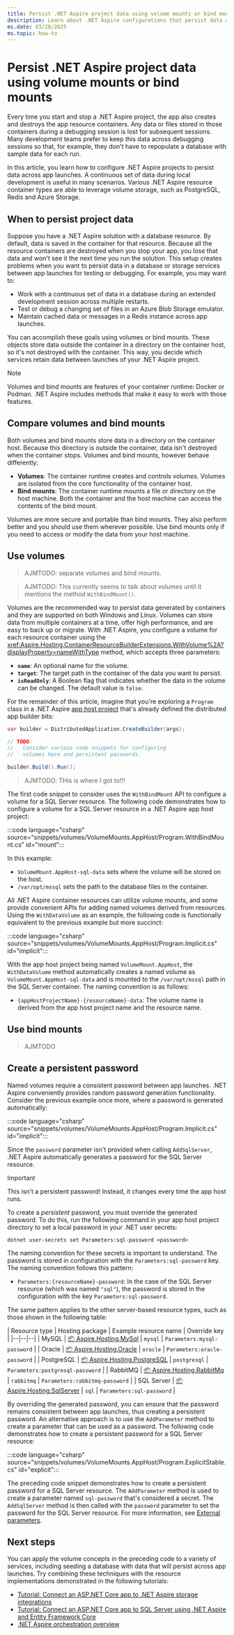 ```yaml
---
title: Persist .NET Aspire project data using volume mounts or bind mounts
description: Learn about .NET Aspire configurations that persist data across restarts by using volume mounts and bind mounts in containers.
ms.date: 03/28/2025
ms.topic: how-to
---
```


# Persist .NET Aspire project data using volume mounts or bind mounts

Every time you start and stop a .NET Aspire project, the app also creates and destroys the app resource containers. Any data or files stored in those containers during a debugging session is lost for subsequent sessions. Many development teams prefer to keep this data across debugging sessions so that, for example, they don't have to repopulate a database with sample data for each run.

In this article, you learn how to configure .NET Aspire projects to persist data across app launches. A continuous set of data during local development is useful in many scenarios. Various .NET Aspire resource container types are able to leverage volume storage, such as PostgreSQL, Redis and Azure Storage.

## When to persist project data

Suppose you have a .NET Aspire solution with a database resource. By default, data is saved in the container for that resource. Because all the resource containers are destroyed when you stop your app, you lose that data and won't see it the next time you run the solution. This setup creates problems when you want to persist data in a database or storage services between app launches for testing or debugging. For example, you may want to:

- Work with a continuous set of data in a database during an extended development session across multiple restarts.
- Test or debug a changing set of files in an Azure Blob Storage emulator.
- Maintain cached data or messages in a Redis instance across app launches.

You can accomplish these goals using volumes or bind mounts. These objects store data outside the container in a directory on the container host, so it's not destroyed with the container. This way, you decide which services retain data between launches of your .NET Aspire project.

> [!NOTE]
> Volumes and bind mounts are features of your container runtime: Docker or Podman. .NET Aspire includes methods that make it easy to work with those features.

## Compare volumes and bind mounts

Both volumes and bind mounts store data in a directory on the container host. Because this directory is outside the container, data isn't destroyed when the container stops. Volumes and bind mounts, however behave differently:

- **Volumes**: The container runtime creates and controls volumes. Volumes are isolated from the core functionality of the container host.
- **Bind mounts**: The container runtime mounts a file or directory on the host machine. Both the container and the host machine can access the contents of the bind mount.

Volumes are more secure and portable than bind mounts. They also perform better and you should use them wherever possible. Use bind mounts only if you need to access or modify the data from your host machine.

## Use volumes

> AJMTODO: separate volumes and bind mounts.

> AJMTODO: This currently seems to talk about volumes until it mentions the method `WithBindMount()`.



Volumes are the recommended way to persist data generated by containers and they are supported on both Windows and Linux. Volumes can store data from multiple containers at a time, offer high performance, and are easy to back up or migrate. With .NET Aspire, you configure a volume for each resource container using the <xref:Aspire.Hosting.ContainerResourceBuilderExtensions.WithVolume%2A?displayProperty=nameWithType> method, which accepts three parameters:

- **`name`**: An optional name for the volume.
- **`target`**: The target path in the container of the data you want to persist.
- **`isReadOnly`**: A Boolean flag that indicates whether the data in the volume can be changed. The default value is `false`.

For the remainder of this article, imagine that you're exploring a `Program` class in a .NET Aspire [app host project](app-host-overview.md) that's already defined the distributed app builder bits:

```csharp
var builder = DistributedApplication.CreateBuilder(args);

// TODO:
//   Consider various code snippets for configuring 
//   volumes here and persistent passwords.

builder.Build().Run();
```

>AJMTODO: THis is where I got to!!!

The first code snippet to consider uses the `WithBindMount` API to configure a volume for a SQL Server resource. The following code demonstrates how to configure a volume for a SQL Server resource in a .NET Aspire app host project:

:::code language="csharp" source="snippets/volumes/VolumeMounts.AppHost/Program.WithBindMount.cs" id="mount":::

In this example:

- `VolumeMount.AppHost-sql-data` sets where the volume will be stored on the host.
- `/var/opt/mssql` sets the path to the database files in the container.

All .NET Aspire container resources can utilize volume mounts, and some provide convenient APIs for adding named volumes derived from resources. Using the `WithDataVolume` as an example, the following code is functionally equivalent to the previous example but more succinct:

:::code language="csharp" source="snippets/volumes/VolumeMounts.AppHost/Program.Implicit.cs" id="implicit":::

With the app host project being named `VolumeMount.AppHost`, the `WithDataVolume` method automatically creates a named volume as `VolumeMount.AppHost-sql-data` and is mounted to the `/var/opt/mssql` path in the SQL Server container. The naming convention is as follows:

- `{appHostProjectName}-{resourceName}-data`: The volume name is derived from the app host project name and the resource name.

## Use bind mounts

> AJMTODO

## Create a persistent password

Named volumes require a consistent password between app launches. .NET Aspire conveniently provides random password generation functionality. Consider the previous example once more, where a password is generated automatically:

:::code language="csharp" source="snippets/volumes/VolumeMounts.AppHost/Program.Implicit.cs" id="implicit":::

Since the `password` parameter isn't provided when calling `AddSqlServer`, .NET Aspire automatically generates a password for the SQL Server resource.

> [!IMPORTANT]
> This isn't a persistent password! Instead, it changes every time the app host runs.

To create a _persistent_ password, you must override the generated password. To do this, run the following command in your app host project directory to set a local password in your .NET user secrets:

```dotnetcli
dotnet user-secrets set Parameters:sql-password <password>
```

The naming convention for these secrets is important to understand. The password is stored in configuration with the `Parameters:sql-password` key. The naming convention follows this pattern:

- `Parameters:{resourceName}-password`: In the case of the SQL Server resource (which was named `"sql"`), the password is stored in the configuration with the key `Parameters:sql-password`.

The same pattern applies to the other server-based resource types, such as those shown in the following table:

| Resource type | Hosting package | Example resource name | Override key |
|--|--|--|
| MySQL | [📦 Aspire.Hosting.MySql](https://www.nuget.org/packages/Aspire.Hosting.MySql) | `mysql` | `Parameters:mysql-password` |
| Oracle | [📦 Aspire.Hosting.Oracle](https://www.nuget.org/packages/Aspire.Hosting.Oracle) | `oracle` | `Parameters:oracle-password` |
| PostgreSQL | [📦 Aspire.Hosting.PostgreSQL](https://www.nuget.org/packages/Aspire.Hosting.PostgreSQL) | `postgresql` | `Parameters:postgresql-password` |
| RabbitMQ | [📦 Aspire.Hosting.RabbitMq](https://www.nuget.org/packages/Aspire.Hosting.RabbitMq) | `rabbitmq` | `Parameters:rabbitmq-password` |
| SQL Server | [📦 Aspire.Hosting.SqlServer](https://www.nuget.org/packages/Aspire.Hosting.SqlServer) | `sql` | `Parameters:sql-password` |

By overriding the generated password, you can ensure that the password remains consistent between app launches, thus creating a persistent password. An alternative approach is to use the `AddParameter` method to create a parameter that can be used as a password. The following code demonstrates how to create a persistent password for a SQL Server resource:

:::code language="csharp" source="snippets/volumes/VolumeMounts.AppHost/Program.ExplicitStable.cs" id="explicit":::

The preceding code snippet demonstrates how to create a persistent password for a SQL Server resource. The `AddParameter` method is used to create a parameter named `sql-password` that's considered a secret. The `AddSqlServer` method is then called with the `password` parameter to set the password for the SQL Server resource. For more information, see [External parameters](external-parameters.md).

## Next steps

You can apply the volume concepts in the preceding code to a variety of services, including seeding a database with data that will persist across app launches. Try combining these techniques with the resource implementations demonstrated in the following tutorials:

- [Tutorial: Connect an ASP.NET Core app to .NET Aspire storage integrations](../storage/azure-storage-integrations.md)
- [Tutorial: Connect an ASP.NET Core app to SQL Server using .NET Aspire and Entity Framework Core](../database/sql-server-integrations.md)
- [.NET Aspire orchestration overview](../fundamentals/app-host-overview.md)
